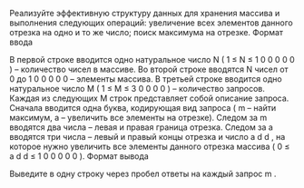 Реализуйте эффективную структуру данных для хранения массива и выполнения следующих операций: увеличение всех элементов данного отрезка на одно и то же число; поиск максимума на отрезке.
Формат ввода

В первой строке вводится одно натуральное число
N
(
1
≤
N
≤
1
0
0
0
0
0
) – количество чисел в массиве.
Во второй строке вводятся
N
чисел от
0
до
1
0
0
0
0
0
– элементы массива.
В третьей строке вводится одно натуральное число
M
(
1
≤
M
≤
3
0
0
0
0
) – количество запросов.
Каждая из следующих
M
строк представляет собой описание запроса. Сначала вводится одна буква, кодирующая вид запроса (
m
– найти максимум,
a
– увеличить все элементы на отрезке).
Следом за
m
вводятся два числа – левая и правая граница отрезка.
Следом за
a
вводятся три числа – левый и правый концы отрезка и число
a
d
d
, на которое нужно увеличить все элементы данного отрезка массива (
0
≤
a
d
d
≤
1
0
0
0
0
0
).
Формат вывода

Выведите в одну строку через пробел ответы на каждый запрос
m
.
